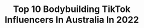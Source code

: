 ---
title: Top 10 Bodybuilding TikTok Influencers In Australia In 2022
description: >-
  Find top bodybuilding TikTok influencers in Australia in 2022. Most popular hashtags: #bodybuilding #fitness #gym #fyp.
platform: TikTok
hits: 19
text_top: See the most popular TikTok influencers on inBeat.
text_bottom: Our platform has 19 TikTok influencers like this in Australia for you to pitch.
profiles:
  - username: "lift_nations"
    fullname: >-
      Lift nations
    bio: >-
      Bodybuilding Strongman Powerlifting lifts Daily
    location: "Australia"
    followers: 111700
    engagement: 1000
    commentsToLikes: 0.017466
    id: cka0n2cbuxvqh0i78xjyqqg2d
    verified: false
    hashtags: "#fitness, #squat, #deadlift, #gym"
  - username: "tariksthetix"
    fullname: >-
      Tarik
    bio: >-
      If you got offended you lost the game already
    location: "Australia"
    followers: 30800
    engagement: 477
    commentsToLikes: 0.696278
    id: ckcup5bwniomk0j231fzm9hha
    verified: false
    hashtags: "#syd, #fake, #balloon, #duet"
  - username: "stephaniesanzo"
    fullname: >-
      Stephanie Sanzo
    bio: >-
      💧 SWEAT Trainer 💪 Creator of the #BUILD program www.stephaniesanzo.com
    location: "Australia"
    followers: 88300
    engagement: 880
    commentsToLikes: 0.027282
    id: ck9nr8xqu7i3f0j787h3q76xn
    verified: true
    hashtags: "#fitspo, #sumodeadlift, #deadlift, #gymhumor"
  - username: "sharellegrant_fitness"
    fullname: >-
      Sharelle Grant
    bio: >-
      Disclaimer: Fit not funny Follow da‘gram👆🏿@sharellegrant
    location: "Australia"
    followers: 29500
    engagement: 523
    commentsToLikes: 0.018413
    id: ck9rndvu976r50j78rop37w0z
    verified: false
    hashtags: "#squats, #fyp, #strong, #fitnessmodel"
  - username: "jake_abel_official"
    fullname: >-
      Jake Abel
    bio: >-
      Hit up insta for fitness tips👆🏽 🏆Australian/World Champ 🎖Physique pro
    location: "Australia"
    followers: 458900
    engagement: 899
    commentsToLikes: 0.006779
    id: ck7zo6ye1idt70j78jui4wr88
    verified: false
    hashtags: "#fittips, #wavemachine, #gymcomedy, #fit"
  - username: "lustybrahh"
    fullname: >-
      JUSTIN / LUSTYBRAHH
    bio: >-
      💪Bodybuilder / Graphic Designer🇦🇺 Buy my gym clothing & accessories below:
    location: "Australia"
    followers: 9935
    engagement: 697
    commentsToLikes: 0.043485
    id: ckace8rfxln4f0i78bf7b2g7h
    verified: false
    hashtags: "#fyp, #fitness, #bodybuilding, #gym"
  - username: "sujfit"
    fullname: >-
      Sujfit
    bio: >-
      physique competitor 🏋️‍♂️ ICN 🥇🥇🥇🥈 follow: insta@sujfit NEPAL 🇳🇵🇳🇵🙏
    location: "Australia"
    followers: 9054
    engagement: 469
    commentsToLikes: 0.055941
    id: ckb9vn702uyu90j23b2n6u09i
    verified: false
    hashtags: "#compprep, #nepali, #diet, #fyp"
  - username: "honeydieu"
    fullname: >-
      Lisa Grey
    bio: >-
      IG: @h0neydieu embrace & ❤ your body thru @quaddessapparel 5ft Bodybuilder
    location: "Australia"
    followers: 10100
    engagement: 374
    commentsToLikes: 0.066186
    id: ckbezb0ifkays0j23pj7u48hr
    verified: false
    hashtags: "#hairglowup, #dogs, #dogsoftiktok, #fitness"
  - username: "kingofgains"
    fullname: >-
      King of gains
    bio: >-
      🙏Faith🙏Family🙏 Friends 💰Money 💪🏽Gains ✈️Travel 🙌🏼Natural all day
    location: "Australia"
    followers: 84700
    engagement: 487
    commentsToLikes: 0.018422
    id: ck92wohrbvbqw0j78dr3vhloc
    verified: false
    hashtags: "#tradielife, #tiktokarab, #aussietok, #tiktokboys"
  - username: "matthamptonpt"
    fullname: >-
      Matt Hampton
    bio: >-
      The less serious side of a strength and conditioning coach 💪
    location: "Australia"
    followers: 226600
    engagement: 593
    commentsToLikes: 0.039627
    id: ckbkut2z1pyq40j23wmu85mta
    verified: false
    hashtags: "#fitnessmyths, #musclegrowth, #trainingtips, #facts"
---